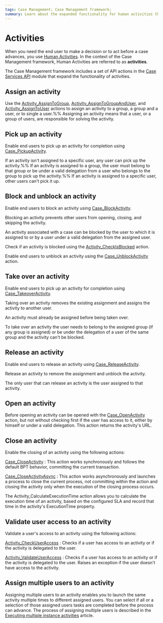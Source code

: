```yaml
---
tags: Case Management; Case Management framework;
summary: Learn about the expanded functionality for human activities that the Case Management framework provides.
---
```


# Activities

When you need the end user to make a decision or to act before a case advances, you use [Human Activities](https://success.outsystems.com/Documentation/11/Reference/OutSystems_Language/Processes/Process_Tools/Human_Activity). In the context of the Case Management framework,  Human Activities are referred to as **activities**.

The Case Management framework includes a set of API actions in the [Case Services API](./ref/auto/CaseServices_API.final.md) module that expand the functionality of activities.

## Assign an activity

Use the [Activity_AssignToGroup](./ref/auto/CaseServices_API.final.md#Activity_AssignToGroup), [Activity_AssignToGroupAndUser](./ref/auto/CaseServices_API.final.md#Activity_AssignToGroupAndUser), and [Activity_AssignToUser](./ref/auto/CaseServices_API.final.md#Activity_AssignToUser) actions to assign an activity to a group, a group and a user, or to single a user.%%
Assigning an activity means that a user, or a group of users, are responsible for solving the activity.

## Pick up an activity

Enable end users to pick up an activity for completion using [Case_PickupActivity](./ref/auto/CaseServices_API.final.md#Case_PickupActivity).

If an activity isn't assigned to a specific user, any user can pick up the activity.%%
If an activity is assigned to a group, the user must belong to that group or be under a valid delegation from a user who belongs to the group to pick up the activity.%%
If an activity is assigned to a specific user, other users can't pick it up.

## Block and unblock an activity

Enable end users to block an activity using [Case_BlockActivity](./ref/auto/CaseServices_API.final.md#Case_BlockActivity).

Blocking an activity prevents other users from opening, closing, and skipping the activity.

An activity associated with a case can be blocked by the user to which it is assigned to or by a user under a valid delegation from the assigned user.  

Check if an activity is blocked using the [Activity_CheckIsBlocked](./ref/auto/CaseServices_API.final.md#Activity_CheckIsBlocked) action.

Enable end users to unblock an activity using the [Case_UnblockActivity](./ref/auto/CaseServices_API.final.md#Case_UnblockActivity) action.

## Take over an activity

Enable end users to pick up an activity for completion using [Case_TakeoverActivity](./ref/auto/CaseServices_API.final.md#Case_TakeoverActivity).

Taking over an activity removes the existing assignment and assigns the activity to another user.

An activity must already be assigned before being taken over.

To take over an activity the user needs to belong to the assigned group (if any group is assigned) or be under the delegation of a user of the same group and the activity can't be blocked.

## Release an activity

Enable end users to release an activity using [Case_ReleaseActivity](./ref/auto/CaseServices_API.final.md#Case_ReleaseActivity).

Release an activity to remove the assignment and unblock the activity.

The only user that can release an activity is the user assigned to that activity.

## Open an activity

Before opening an activity can be opened with the [Case_OpenActivity](./ref/auto/CaseServices_API.final.md#Case_OpenActivity) action, but not without checking first if the user has access to it, either by himself or under a valid delegation. This action returns the activity's URL.

## Close an activity

Enable the closing of an activity using the following actions:

[Case_CloseActivity](./ref/auto/CaseServices_API.final.md#Case_CloseActivity)
:   This action works synchronously and follows the default BPT behavior, committing the current transaction.

[Case_CloseActivityAsync](./ref/auto/CaseServices_API.final.md#Case_CloseActivityAsync)
:    This action works asynchronously and launches a process to close the current process, not committing within the action and closing the activity only when the execution of the closing process occurs.

The Activity_CalculateExecutionTime action allows you to calculate the execution time of an activity, based on the configured SLA and record that time in the activity's ExecutionTime property.

## Validate user access to an activity

Validate a user's access to an activity using the following actions:

[Activity_CheckUserAccess](./ref/auto/CaseServices_API.final.md#Activity_CheckUserAccess)
:   Checks if a user has access to an activity or if the activity is delegated to the user.

[Activity_ValidateUserAccess](./ref/auto/CaseServices_API.final.md#Activity_ValidateUserAccess)
:   Checks if a user has access to an activity or if the activity is delegated to the user. Raises an exception if the user doesn't have access to the activity.

## Assign multiple users to an activity

Assigning multiple users to an activity enables you to launch the same activity multiple times to different assigned users. You can select if all or a selection of those assigned users tasks are completed before the process can advance. The process of assigning multiple users is described in the [Executing multiple instance activities](https://success.outsystems.com/Documentation/11/Developing_an_Application/Use_Processes_(BPT)/Patterns_for_Designing_Processes/Executing_Multiple_Instance_Activities) article.
